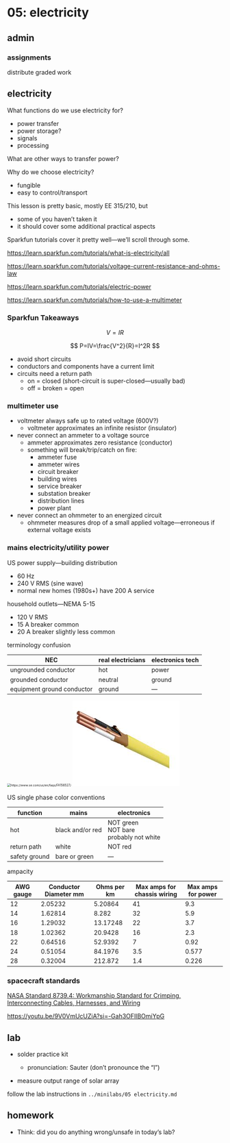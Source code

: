 # 05: electricity



## admin

### assignments

distribute graded work



## electricity

What functions do we use electricity for?

- power transfer
- power storage?
- signals
- processing



What are other ways to transfer power?



Why do we choose electricity?

- fungible
- easy to control/transport



This lesson is pretty basic, mostly EE 315/210, but

- some of you haven’t taken it
- it should cover some additional practical aspects



Sparkfun tutorials cover it pretty well—we’ll scroll through some. 

https://learn.sparkfun.com/tutorials/what-is-electricity/all

https://learn.sparkfun.com/tutorials/voltage-current-resistance-and-ohms-law

https://learn.sparkfun.com/tutorials/electric-power

https://learn.sparkfun.com/tutorials/how-to-use-a-multimeter



### Sparkfun Takeaways

$$
V=IR
$$

$$
P=IV=\frac{V^2}{R}=I^2R
$$



- avoid short circuits
- conductors and components have a current limit
- circuits need a return path
  - on = closed (short-circuit is super-closed—usually bad)
  - off = broken = open



### multimeter use

- voltmeter always safe up to rated voltage (600V?)
  - voltmeter approximates an infinite resistor (insulator)
- never connect an ammeter to a voltage source
  - ammeter approximates zero resistance (conductor)
  - something will break/trip/catch on fire:
    - ammeter fuse
    - ammeter wires
    - circuit breaker
    - building wires
    - service breaker
    - substation breaker
    - distribution lines
    - power plant
- never connect an ohmmeter to an energized circuit
  - ohmmeter measures drop of a small applied voltage—erroneous if external voltage exists



### mains electricity/utility power

US power supply—building distribution

- 60 Hz
- 240 V RMS (sine wave)
- normal new homes (1980s+) have 200 A service



household outlets—NEMA 5-15

- 120 V RMS
- 15 A breaker common
- 20 A breaker slightly less common



terminology confusion

| NEC                        | real electricians | electronics tech |
| -------------------------- | ----------------- | ---------------- |
| ungrounded conductor       | hot               | power            |
| grounded conductor         | neutral           | ground           |
| equipment ground conductor | ground            | —                |



<img src="sources/servlet.jpg" alt="https://www.se.com/us/en/faqs/FA156527/" style="zoom:50%;" />     ![image-20230823235957958](sources/nmb.png)



US single phase color conventions

| function      | mains            | electronics                                     |
| ------------- | ---------------- | ----------------------------------------------- |
| hot           | black and/or red | NOT green<br />NOT bare<br />probably not white |
| return path   | white            | NOT red                                         |
| safety ground | bare or green    | —                                               |



ampacity

| AWG gauge | Conductor  Diameter mm | Ohms per km | Max amps for  chassis wiring | Max amps for  power |
| --------- | ---------------------- | ----------- | ---------------------------- | ------------------- |
| 12        | 2.05232                | 5.20864     | 41                           | 9.3                 |
| 14        | 1.62814                | 8.282       | 32                           | 5.9                 |
| 16        | 1.29032                | 13.17248    | 22                           | 3.7                 |
| 18        | 1.02362                | 20.9428     | 16                           | 2.3                 |
| 22        | 0.64516                | 52.9392     | 7                            | 0.92                |
| 24        | 0.51054                | 84.1976     | 3.5                          | 0.577               |
| 28        | 0.32004                | 212.872     | 1.4                          | 0.226               |



### spacecraft standards

[NASA Standard 8739.4: Workmanship Standard for Crimping, Interconnecting Cables, Harnesses, and Wiring](https://standards.nasa.gov/standard/NASA/NASA-STD-87394)

https://youtu.be/9V0VmUcUZiA?si=-Gah3OFIlBOmiYpG



## lab

- solder practice kit
  - pronunciation: Sauter (don’t pronounce the “l”)

- measure output range of solar array



follow the lab instructions in `../minilabs/05 electricity.md`



## homework

- Think: did you do anything wrong/unsafe in today’s lab?





